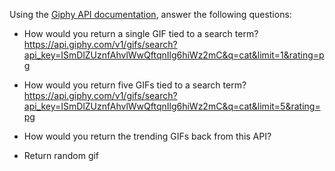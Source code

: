 Using the [Giphy API documentation](https://developers.giphy.com/docs/), answer the following questions:
* How would you return a single GIF tied to a search term?
 https://api.giphy.com/v1/gifs/search?api_key=ISmDlZUznfAhvlWwQftqnIlg6hiWz2mC&q=cat&limit=1&rating=pg 


* How would you return five GIFs tied to a search term?
 https://api.giphy.com/v1/gifs/search?api_key=ISmDlZUznfAhvlWwQftqnIlg6hiWz2mC&q=cat&limit=5&rating=pg 



* How would you return the trending GIFs back from this API?
<!-- https://api.giphy.com/v1/gifs/trending?api_key=-->


* Return random gif
<!-- https://api.giphy.com/v1/gifs/random?api_key=&rating=pg&tag=burrito -->